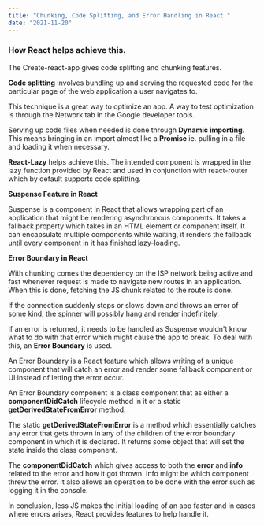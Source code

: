 ```yaml
---
title: "Chunking, Code Splitting, and Error Handling in React."
date: "2021-11-20"
---
```


### How React helps achieve this.

The Create-react-app gives code splitting and chunking features.

**Code splitting** involves bundling up and serving the requested code for the particular page of the web application a user navigates to.

This technique is a great way to optimize an app. A way to test optimization is through the Network tab in the Google developer tools.

Serving up code files when needed is done through **Dynamic importing**. This means bringing in an import almost like a **Promise** ie. pulling in a file and loading it when necessary.

**React-Lazy** helps achieve this. The intended component is wrapped in the lazy function provided by React and used in conjunction with react-router which by default supports code splitting.

**Suspense Feature in React**

Suspense is a component in React that allows wrapping part of an application that might be rendering asynchronous components. It takes a fallback property which takes in an HTML element or component itself. It can encapsulate multiple components while waiting, it renders the fallback until every component in it has finished lazy-loading.

**Error Boundary in React**

With chunking comes the dependency on the ISP network being active and fast whenever request is made to navigate new routes in an application. When this is done, fetching the JS chunk related to the route is done.

If the connection suddenly stops or slows down and throws an error of some kind, the spinner will possibly hang and render indefinitely.

If an error is returned, it needs to be handled as Suspense wouldn't know what to do with that error which might cause the app to break. To deal with this, an **Error Boundary** is used.

An Error Boundary is a React feature which allows writing of a unique component that will catch an error and render some fallback component or UI instead of letting the error occur.

An Error Boundary component is a class component that as either a **componentDidCatch** lifecycle method in it or a static **getDerivedStateFromError** method.

The static **getDerivedStateFromError** is a method which essentially catches any error that gets thrown in any of the children of the error boundary component in which it is declared. It returns some object that will set the state inside the class component.

The **componentDidCatch** which gives access to both the **error** and **info** related to the error and how it got thrown. Info might be which component threw the error. It also allows an operation to be done with the error such as logging it in the console.

In conclusion, less JS makes the initial loading of an app faster and in cases where errors arises, React provides features to help handle it.